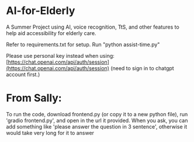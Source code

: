 # AI-for-Elderly
A Summer Project using AI, voice recognition, TtS, and other features to help aid accessibility for elderly care.

Refer to requirements.txt for setup. Run "python assist-time.py"

Please use personal key instead when using: [https://chat.openai.com/api/auth/session](https://chat.openai.com/api/auth/session) (need to sign in to chatgpt account first.)

# From Sally:
To run the code, download frontend.py (or copy it to a new python file), run 'gradio frontend.py', and open in the url it provided. When you ask, you can add something like 'please answer the question in 3 sentence', otherwise it would take very long for it to answer
